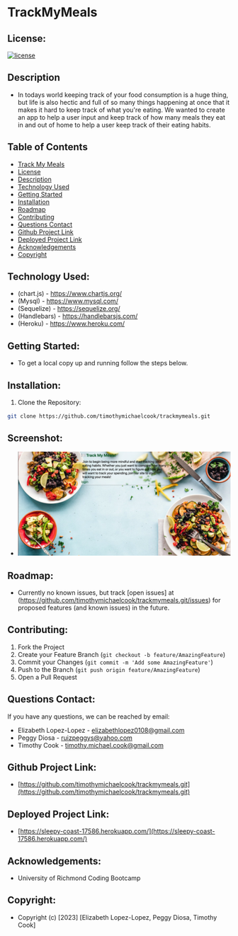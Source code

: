 # TrackMyMeals

## License:

[![license](https://img.shields.io/badge/License-MIT-brightgreen.svg)](https://opensource.org/licenses/MIT)

## Description

- In todays world keeping track of your food consumption is a huge thing, but life is also hectic and full of so many things happening at once that it makes it hard to keep track of what you're eating. We wanted to create an app to help a user input and keep track of how many meals they eat in and out of home to help a user keep track of their eating habits.

## Table of Contents

- [Track My Meals](#track-my-meals)
- [License](#License)
- [Description](#description)
- [Technology Used](#technology-used)
- [Getting Started](#getting-started)
- [Installation](#installation)
- [Roadmap](#roadmap)
- [Contributing](#contributing)
- [Questions Contact](#questions-contact)
- [Github Project Link](#github-project-link)
- [Deployed Project Link](#deployed-project-link)
- [Acknowledgements](#acknowledgements)
- [Copyright](#copyright)

## Technology Used:

- (chart.js) - https://www.chartjs.org/
- (Mysql) - https://www.mysql.com/
- (Sequelize) - https://sequelize.org/
- (Handlebars) - https://handlebarsjs.com/
- (Heroku) - https://www.heroku.com/

## Getting Started:

- To get a local copy up and running follow the steps below.

## Installation:

1. Clone the Repository:

```sh
git clone https://github.com/timothymichaelcook/trackmymeals.git
```

## Screenshot:

- ![Project Screenshot](./assets/images/screenshot5.png)

## Roadmap:

- Currently no known issues, but track [open issues] at (https://github.com/timothymichaelcook/trackmymeals.git/issues) for proposed features (and known issues) in the future.

## Contributing:

1. Fork the Project
2. Create your Feature Branch (`git checkout -b feature/AmazingFeature`)
3. Commit your Changes (`git commit -m 'Add some AmazingFeature'`)
4. Push to the Branch (`git push origin feature/AmazingFeature`)
5. Open a Pull Request

## Questions Contact:

If you have any questions, we can be reached by email:

- Elizabeth Lopez-Lopez - elizabethlopez0108@gmail.com
- Peggy Diosa - ruizpeggys@yahoo.com
- Timothy Cook - timothy.michael.cook@gmail.com

## Github Project Link:

- [https://github.com/timothymichaelcook/trackmymeals.git](https://github.com/timothymichaelcook/trackmymeals.git)

## Deployed Project Link:

- [https://sleepy-coast-17586.herokuapp.com/](https://sleepy-coast-17586.herokuapp.com/)

## Acknowledgements:

- University of Richmond Coding Bootcamp

## Copyright:

- Copyright (c) [2023] [Elizabeth Lopez-Lopez, Peggy Diosa, Timothy Cook]
